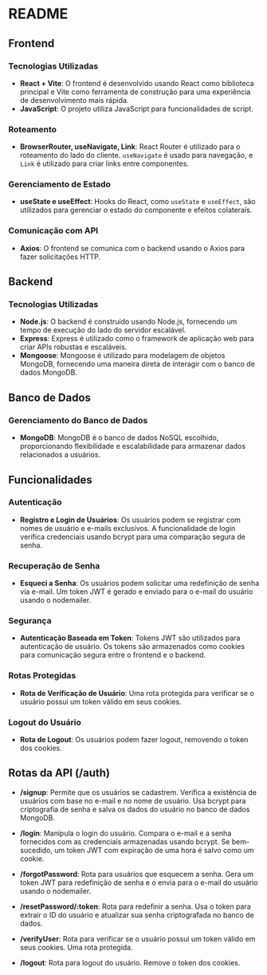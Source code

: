# README

## Frontend

### Tecnologias Utilizadas
- **React + Vite**: O frontend é desenvolvido usando React como biblioteca principal e Vite como ferramenta de construção para uma experiência de desenvolvimento mais rápida.
- **JavaScript**: O projeto utiliza JavaScript para funcionalidades de script.

### Roteamento
- **BrowserRouter, useNavigate, Link**: React Router é utilizado para o roteamento do lado do cliente. `useNavigate` é usado para navegação, e `Link` é utilizado para criar links entre componentes.

### Gerenciamento de Estado
- **useState e useEffect**: Hooks do React, como `useState` e `useEffect`, são utilizados para gerenciar o estado do componente e efeitos colaterais.

### Comunicação com API
- **Axios**: O frontend se comunica com o backend usando o Axios para fazer solicitações HTTP.

## Backend

### Tecnologias Utilizadas
- **Node.js**: O backend é construído usando Node.js, fornecendo um tempo de execução do lado do servidor escalável.
- **Express**: Express é utilizado como o framework de aplicação web para criar APIs robustas e escaláveis.
- **Mongoose**: Mongoose é utilizado para modelagem de objetos MongoDB, fornecendo uma maneira direta de interagir com o banco de dados MongoDB.

## Banco de Dados

### Gerenciamento do Banco de Dados
- **MongoDB**: MongoDB é o banco de dados NoSQL escolhido, proporcionando flexibilidade e escalabilidade para armazenar dados relacionados a usuários.

## Funcionalidades

### Autenticação
- **Registro e Login de Usuários**: Os usuários podem se registrar com nomes de usuário e e-mails exclusivos. A funcionalidade de login verifica credenciais usando bcrypt para uma comparação segura de senha.

### Recuperação de Senha
- **Esqueci a Senha**: Os usuários podem solicitar uma redefinição de senha via e-mail. Um token JWT é gerado e enviado para o e-mail do usuário usando o nodemailer.

### Segurança
- **Autenticação Baseada em Token**: Tokens JWT são utilizados para autenticação de usuário. Os tokens são armazenados como cookies para comunicação segura entre o frontend e o backend.

### Rotas Protegidas
- **Rota de Verificação de Usuário**: Uma rota protegida para verificar se o usuário possui um token válido em seus cookies.

### Logout do Usuário
- **Rota de Logout**: Os usuários podem fazer logout, removendo o token dos cookies.

## Rotas da API (/auth)

- **/signup**: Permite que os usuários se cadastrem. Verifica a existência de usuários com base no e-mail e no nome de usuário. Usa bcrypt para criptografia de senha e salva os dados do usuário no banco de dados MongoDB.

- **/login**: Manipula o login do usuário. Compara o e-mail e a senha fornecidos com as credenciais armazenadas usando bcrypt. Se bem-sucedido, um token JWT com expiração de uma hora é salvo como um cookie.

- **/forgotPassword**: Rota para usuários que esquecem a senha. Gera um token JWT para redefinição de senha e o envia para o e-mail do usuário usando o nodemailer.

- **/resetPassword/:token**: Rota para redefinir a senha. Usa o token para extrair o ID do usuário e atualizar sua senha criptografada no banco de dados.

- **/verifyUser**: Rota para verificar se o usuário possui um token válido em seus cookies. Uma rota protegida.

- **/logout**: Rota para logout do usuário. Remove o token dos cookies.
